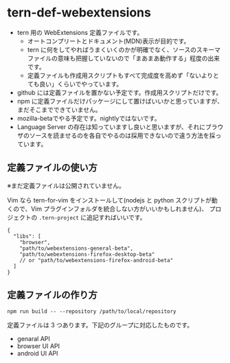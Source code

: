 # tern-def-webextensions
 * tern 用の WebExtensions 定義ファイルです。
   * オートコンプリートとドキュメント(MDN)表示が目的です。
   * tern に何をしてやればうまくいくのかが明確でなく、ソースのスキーマファイルの意味も把握していないので「まあまあ動作する」程度の出来です。
   * 定義ファイルも作成用スクリプトもすべて完成度を高めず「ないよりとても良い」くらいでやっています。
 * github には定義ファイルを置かない予定です。作成用スクリプトだけです。
 * npm に定義ファイルだけパッケージにして置けばいいかと思っていますが、まだそこまでできていません。
 * mozilla-betaでやる予定です。nightlyではないです。
 * Language Server の存在は知っていますし良いと思いますが、それにブラウザのソースを読ませるのを各自でやるのは採用できないので違う方法を採っています。

## 定義ファイルの使い方
※まだ定義ファイルは公開されていません。

Vim なら tern-for-vim をインストールして(nodejs と python スクリプトが動くので、Vim プラグインフォルダを統合しない方がいいかもしれません)、
プロジェクトの `.tern-project` に追記すればいいです。

```.tern-project
{
  "libs": [
    "browser",
    "path/to/webextensions-general-beta",
    "path/to/webextensions-firefox-desktop-beta"
    // or "path/to/webextensions-firefox-android-beta"
  ]
}
```

## 定義ファイルの作り方

`npm run build -- --repository /path/to/local/repository`

定義ファイルは 3 つあります。下記のグループに対応したものです。

 * genaral API
 * browser UI API
 * android UI API

<!-- vim:expandtab ff=unix fenc=utf-8 sw=2 -->

